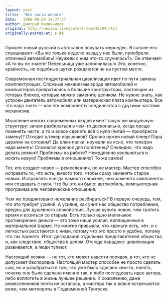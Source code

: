 ```yaml
---
layout: post
title:  'Все части целого'
date:   2008-08-20 14:37:37
author: Дмитрий Калинников
original: http://uesiba.livejournal.com/42594.html
originally-posted-at: в ЖЖ
---
```


Пришел новый русский в автосалон покупать мерседес. В салоне его спрашивают: «Вы же только неделю назад у нас были, приобрели отличный автомобиль! Неужели с ним что-то случилось?». Он отвечает: «А то вы не знаете! Пепельница уже заполнилась!» Это, конечно, крайность, но подобные шутки рождаются не на пустом месте. 

Современная постиндустриальная цивилизация идет по пути замены комплектующих. Сложные механизмы вроде автомобилей и компьютеров превратились в большие конструкторы, состоящие из готовых блоков, которые можно заменять целиком. Не нужно знать, как устроен двигатель автомобиля или материнская плата компьютера. Все что надо знать — как эти компоненты соединяются с другими частями механизма.

Мышление многих современных людей имеет такую же модульную структуру: зачем разбираться в чем-то досконально, когда проще поменять части, а то и вовсе сделать всё с нуля (читай — приобрести замену)? Отходит штекер наушников? Срочно нужен новый плеер! Пара царапин на сотовом? Да елки-палки, неужели не ясно, что телефон надо менять! Сломался крючок для полотенец? Очевидно, что надо делать ремонт! Проблемы на работе? Немедленно увольняться и искать новую! Проблемы в отношениях? То же самое!

Тот, кто создает новое — ремесленник, но не мастер. Мастер способен исправить то, что есть, вместо того, чтобы сразу заменять старое новым. Исправлять всегда намного сложнее, чем заменять компоненты или создавать с нуля. Что бы это ни было: автомобиль, компьютерная программа или человеческие отношения.

Чем же продиктовано нежелание разбираться? В первую очередь, тем, что это требует усилий. А усилия, как учит нас общество потребления, вредны для душевного спокойствия. Лучше купить новое, чем тратить время и возиться со старым. Есть только одно маленькое противоречие: деньги — это тоже наши усилия, воплощенные в материальной форме. Но многие привыкли, что «деньги есть, чё», и с легкостью расстаются с ними, потому что это просто и удобно, потому что так принято. Итог: деградация отдельных представителей общества, и, как следствие, общества в целом. Отсюда парадокс: цивилизация развивается, а люди тупеют.

Настоящий хозяин — не тот, кто может навести порядок, а тот, кто не допускает беспорядка. Настоящий мастер способен не просто сделать сам, но и разобраться в том, что уже было сделано кем-то, понять, почему оно было сделано именно так, и либо последовать идее автора, либо воплотить в жизнь лучшее решение.
К сожалению, даже ремесленников почти не осталось, а мастера так и вовсе встречаются реже, чем метеориты в Подкаменной Тунгуске.